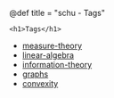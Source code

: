 @def title = "schu - Tags"

~~~
<h1>Tags</h1>
~~~

- [measure-theory](tag/measure-theory)
- [linear-algebra](tag/linear-algebra)
- [information-theory](tag/information-theory)
- [graphs](tag/graphs)
- [convexity](tag/convexity)

